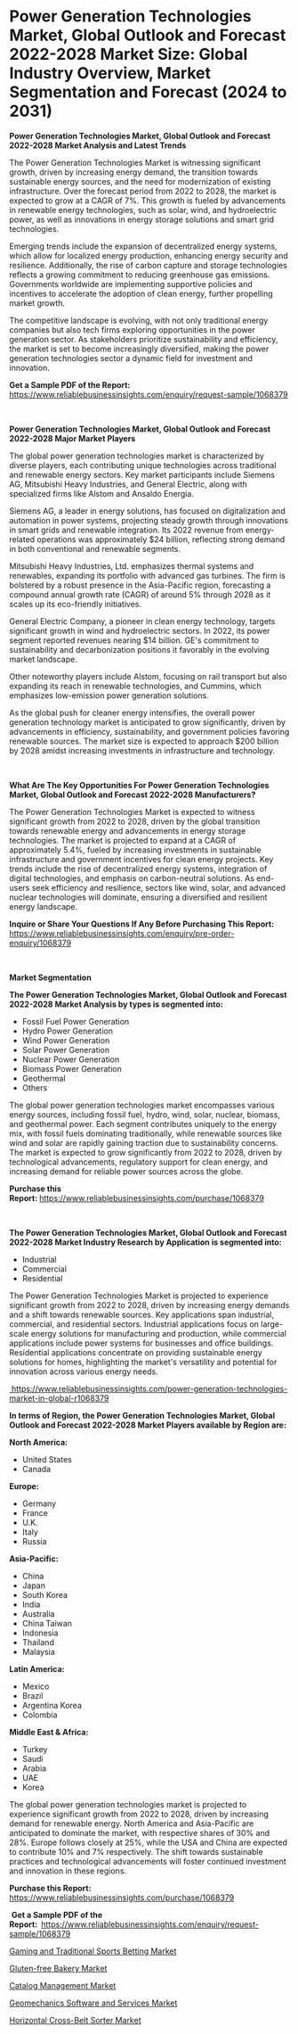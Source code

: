 <p><h1>Power Generation Technologies Market, Global Outlook and Forecast 2022-2028 Market Size: Global Industry Overview, Market Segmentation and Forecast (2024 to 2031)</h1></p><p><strong>Power Generation Technologies Market, Global Outlook and Forecast 2022-2028 Market Analysis and Latest Trends</strong></p>
<p><p>The Power Generation Technologies Market is witnessing significant growth, driven by increasing energy demand, the transition towards sustainable energy sources, and the need for modernization of existing infrastructure. Over the forecast period from 2022 to 2028, the market is expected to grow at a CAGR of 7%. This growth is fueled by advancements in renewable energy technologies, such as solar, wind, and hydroelectric power, as well as innovations in energy storage solutions and smart grid technologies.</p><p>Emerging trends include the expansion of decentralized energy systems, which allow for localized energy production, enhancing energy security and resilience. Additionally, the rise of carbon capture and storage technologies reflects a growing commitment to reducing greenhouse gas emissions. Governments worldwide are implementing supportive policies and incentives to accelerate the adoption of clean energy, further propelling market growth. </p><p>The competitive landscape is evolving, with not only traditional energy companies but also tech firms exploring opportunities in the power generation sector. As stakeholders prioritize sustainability and efficiency, the market is set to become increasingly diversified, making the power generation technologies sector a dynamic field for investment and innovation.</p></p>
<p><strong>Get a Sample PDF of the Report:&nbsp;</strong> <a href="https://www.reliablebusinessinsights.com/enquiry/request-sample/1068379">https://www.reliablebusinessinsights.com/enquiry/request-sample/1068379</a></p>
<p>&nbsp;</p>
<p><strong>Power Generation Technologies Market, Global Outlook and Forecast 2022-2028 Major Market Players</strong></p>
<p><p>The global power generation technologies market is characterized by diverse players, each contributing unique technologies across traditional and renewable energy sectors. Key market participants include Siemens AG, Mitsubishi Heavy Industries, and General Electric, along with specialized firms like Alstom and Ansaldo Energia.</p><p>Siemens AG, a leader in energy solutions, has focused on digitalization and automation in power systems, projecting steady growth through innovations in smart grids and renewable integration. Its 2022 revenue from energy-related operations was approximately $24 billion, reflecting strong demand in both conventional and renewable segments.</p><p>Mitsubishi Heavy Industries, Ltd. emphasizes thermal systems and renewables, expanding its portfolio with advanced gas turbines. The firm is bolstered by a robust presence in the Asia-Pacific region, forecasting a compound annual growth rate (CAGR) of around 5% through 2028 as it scales up its eco-friendly initiatives.</p><p>General Electric Company, a pioneer in clean energy technology, targets significant growth in wind and hydroelectric sectors. In 2022, its power segment reported revenues nearing $14 billion. GE's commitment to sustainability and decarbonization positions it favorably in the evolving market landscape.</p><p>Other noteworthy players include Alstom, focusing on rail transport but also expanding its reach in renewable technologies, and Cummins, which emphasizes low-emission power generation solutions.</p><p>As the global push for cleaner energy intensifies, the overall power generation technology market is anticipated to grow significantly, driven by advancements in efficiency, sustainability, and government policies favoring renewable sources. The market size is expected to approach $200 billion by 2028 amidst increasing investments in infrastructure and technology.</p></p>
<p>&nbsp;</p>
<p><strong>What Are The Key Opportunities For Power Generation Technologies Market, Global Outlook and Forecast 2022-2028 Manufacturers?</strong></p>
<p><p>The Power Generation Technologies Market is expected to witness significant growth from 2022 to 2028, driven by the global transition towards renewable energy and advancements in energy storage technologies. The market is projected to expand at a CAGR of approximately 5.4%, fueled by increasing investments in sustainable infrastructure and government incentives for clean energy projects. Key trends include the rise of decentralized energy systems, integration of digital technologies, and emphasis on carbon-neutral solutions. As end-users seek efficiency and resilience, sectors like wind, solar, and advanced nuclear technologies will dominate, ensuring a diversified and resilient energy landscape.</p></p>
<p><strong>Inquire or Share Your Questions If Any Before Purchasing This Report:</strong> <a href="https://www.reliablebusinessinsights.com/enquiry/pre-order-enquiry/1068379">https://www.reliablebusinessinsights.com/enquiry/pre-order-enquiry/1068379</a></p>
<p>&nbsp;</p>
<p><strong>Market Segmentation</strong></p>
<p><strong>The Power Generation Technologies Market, Global Outlook and Forecast 2022-2028 Market Analysis by types is segmented into:</strong></p>
<p><ul><li>Fossil Fuel Power Generation</li><li>Hydro Power Generation</li><li>Wind Power Generation</li><li>Solar Power Generation</li><li>Nuclear Power Generation</li><li>Biomass Power Generation</li><li>Geothermal</li><li>Others</li></ul></p>
<p><p>The global power generation technologies market encompasses various energy sources, including fossil fuel, hydro, wind, solar, nuclear, biomass, and geothermal power. Each segment contributes uniquely to the energy mix, with fossil fuels dominating traditionally, while renewable sources like wind and solar are rapidly gaining traction due to sustainability concerns. The market is expected to grow significantly from 2022 to 2028, driven by technological advancements, regulatory support for clean energy, and increasing demand for reliable power sources across the globe.</p></p>
<p><strong>Purchase this Report:&nbsp;</strong><a href="https://www.reliablebusinessinsights.com/purchase/1068379">https://www.reliablebusinessinsights.com/purchase/1068379</a></p>
<p>&nbsp;</p>
<p><strong>The Power Generation Technologies Market, Global Outlook and Forecast 2022-2028 Market Industry Research by Application is segmented into:</strong></p>
<p><ul><li>Industrial</li><li>Commercial</li><li>Residential</li></ul></p>
<p><p>The Power Generation Technologies Market is projected to experience significant growth from 2022 to 2028, driven by increasing energy demands and a shift towards renewable sources. Key applications span industrial, commercial, and residential sectors. Industrial applications focus on large-scale energy solutions for manufacturing and production, while commercial applications include power systems for businesses and office buildings. Residential applications concentrate on providing sustainable energy solutions for homes, highlighting the market's versatility and potential for innovation across various energy needs.</p></p>
<p><a href="https://www.reliablebusinessinsights.com/power-generation-technologies-market-in-global-r1068379">&nbsp;https://www.reliablebusinessinsights.com/power-generation-technologies-market-in-global-r1068379</a></p>
<p><strong>In terms of Region, the Power Generation Technologies Market, Global Outlook and Forecast 2022-2028 Market Players available by Region are:</strong></p>
<p>
    <p> <strong> North America: </strong>
        <ul>
            <li>United States</li>
            <li>Canada</li>
        </ul>
        </p> 
    <p> <strong> Europe: </strong>
        <ul>
            <li>Germany</li>
            <li>France</li>
            <li>U.K.</li>
            <li>Italy</li>
            <li>Russia</li>
        </ul>
        </p> 
    <p> <strong> Asia-Pacific: </strong>
        <ul>
            <li>China</li>
            <li>Japan</li>
            <li>South Korea</li>
            <li>India</li>
            <li>Australia</li>
            <li>China Taiwan</li>
            <li>Indonesia</li>
            <li>Thailand</li>
            <li>Malaysia</li>
        </ul>
        </p> 
    <p> <strong> Latin America: </strong>
        <ul>
            <li>Mexico</li>
            <li>Brazil</li>
            <li>Argentina Korea</li>
            <li>Colombia</li>
        </ul>
        </p> 
    <p> <strong> Middle East & Africa: </strong>
        <ul>
            <li>Turkey</li>
            <li>Saudi</li>
            <li>Arabia</li>
            <li>UAE</li>
            <li>Korea</li>
        </ul>
    </p>
    </p>
<p><p>The global power generation technologies market is projected to experience significant growth from 2022 to 2028, driven by increasing demand for renewable energy. North America and Asia-Pacific are anticipated to dominate the market, with respective shares of 30% and 28%. Europe follows closely at 25%, while the USA and China are expected to contribute 10% and 7% respectively. The shift towards sustainable practices and technological advancements will foster continued investment and innovation in these regions.</p></p>
<p><strong>Purchase this Report: </strong><a href="https://www.reliablebusinessinsights.com/purchase/1068379">https://www.reliablebusinessinsights.com/purchase/1068379</a></p>
<p>&nbsp;<strong>Get a Sample PDF of the Report:&nbsp;&nbsp;</strong><a href="https://www.reliablebusinessinsights.com/enquiry/request-sample/1068379">https://www.reliablebusinessinsights.com/enquiry/request-sample/1068379</a></p>
<p><strong></strong></p>
<p><p><a href="https://medium.com/@sjdhshjc2456654/gaming-and-traditional-sports-betting-market-a-global-and-regional-analysis-focus-on-region-ecf26860f059">Gaming and Traditional Sports Betting Market</a></p><p><a href="https://issuu.com/reportprime-2/docs/gluten-free-bakery-market-size-2030_a790bbcc773402">Gluten-free Bakery Market</a></p><p><a href="https://www.linkedin.com/pulse/catalog-management-market-global-regional-analysis-focus-0yyyc?trackingId=Hr1zWghdSfu5DBG8Xq3g4g%3D%3D">Catalog Management Market</a></p><p><a href="https://www.linkedin.com/pulse/deep-dive-geomechanics-software-services-market-itstrends-segmentation-5fecc?trackingId=4t77i0h1RGKH6d8g4kodzA%3D%3D">Geomechanics Software and Services Market</a></p><p><a href="https://medium.com/@nettieboyle28/horizontal-cross-belt-sorter-market-share-market-analysis-growth-trends-forecasts-for-period-e4575e8d9d41">Horizontal Cross-Belt Sorter Market</a></p></p>